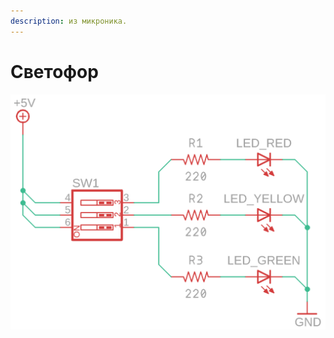 ```yaml
---
description: из микроника.
---
```


# Светофор

![](../.gitbook/assets/traffic_light_schematic.png)

